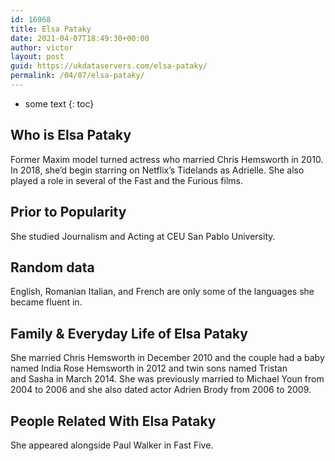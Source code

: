 ```yaml
---
id: 16968
title: Elsa Pataky
date: 2021-04-07T18:49:30+00:00
author: victor
layout: post
guid: https://ukdataservers.com/elsa-pataky/
permalink: /04/07/elsa-pataky/
---
```


* some text
{: toc}


## Who is Elsa Pataky



Former Maxim model turned actress who married Chris Hemsworth in 2010. In 2018, she&#8217;d begin starring on Netflix&#8217;s Tidelands as Adrielle. She also played a role in several of the Fast and the Furious films. 

                
                
                
## Prior to Popularity



She studied Journalism and Acting at CEU San Pablo University. 

                
                
                
## Random data



English, Romanian Italian, and French are only some of the languages she became fluent in. 

                
                
                
## Family & Everyday Life of Elsa Pataky



She married Chris Hemsworth in December 2010 and the couple had a baby named India Rose Hemsworth in 2012 and twin sons named Tristan and Sasha in March 2014. She was previously married to Michael Youn from 2004 to 2006 and she also dated actor Adrien Brody from 2006 to 2009. 

                
                
                
## People Related With Elsa Pataky



She appeared alongside Paul Walker in Fast Five. 

                
              
            
          
          
          